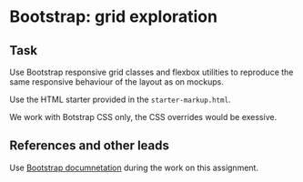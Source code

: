 # Bootstrap: grid exploration

## Task

Use Bootstrap responsive grid classes and flexbox utilities to reproduce the same responsive behaviour of the layout as on mockups.

Use the HTML starter provided in the `starter-markup.html`.

We work with Botstrap CSS only, the CSS overrides would be exessive.

## References and other leads

Use [Bootstrap documnetation](https://getbootstrap.com/docs/5.3/) during the work on this assignment.
